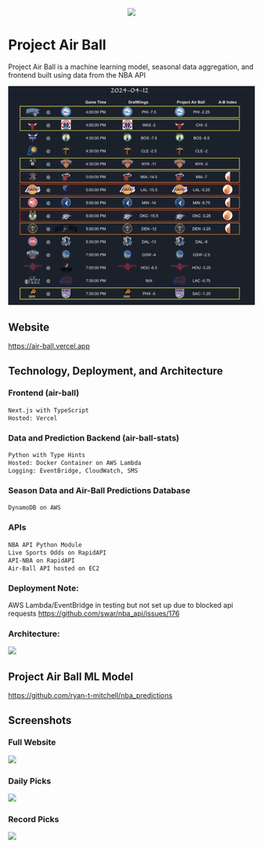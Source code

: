 <div align="center">
<img max-height='200px' src='air-ball/public/air-ball.png'>
</div>

# Project Air Ball
Project Air Ball is a machine learning model, seasonal data aggregation, and 
frontend built using data from the NBA API

<img max-height='400px' src='air-ball/public/dailypicks.png'>

## Website
https://air-ball.vercel.app

## Technology, Deployment, and Architecture

### Frontend (air-ball)
```
Next.js with TypeScript
Hosted: Vercel
```

### Data and Prediction Backend (air-ball-stats)
```
Python with Type Hints
Hosted: Docker Container on AWS Lambda
Logging: EventBridge, CloudWatch, SMS
```

### Season Data and Air-Ball Predictions Database
```
DynamoDB on AWS
``````

### APIs
```
NBA API Python Module
Live Sports Odds on RapidAPI 
API-NBA on RapidAPI
Air-Ball API hosted on EC2 
```

### Deployment Note:

 AWS Lambda/EventBridge in testing but not set up due to blocked api requests
https://github.com/swar/nba_api/issues/176

### Architecture:

<img max-height='200px' src='air-ball/public/architecture.png'>

## Project Air Ball ML Model
https://github.com/ryan-t-mitchell/nba_predictions

## Screenshots
### Full Website
<img max-height='200px' src='air-ball/public/fullsite.png'>

### Daily Picks
<img max-height='200px' src='air-ball/public/dailypicks2.png'>

### Record Picks
<img max-height='200px' src='air-ball/public/recordpicks.png'>
